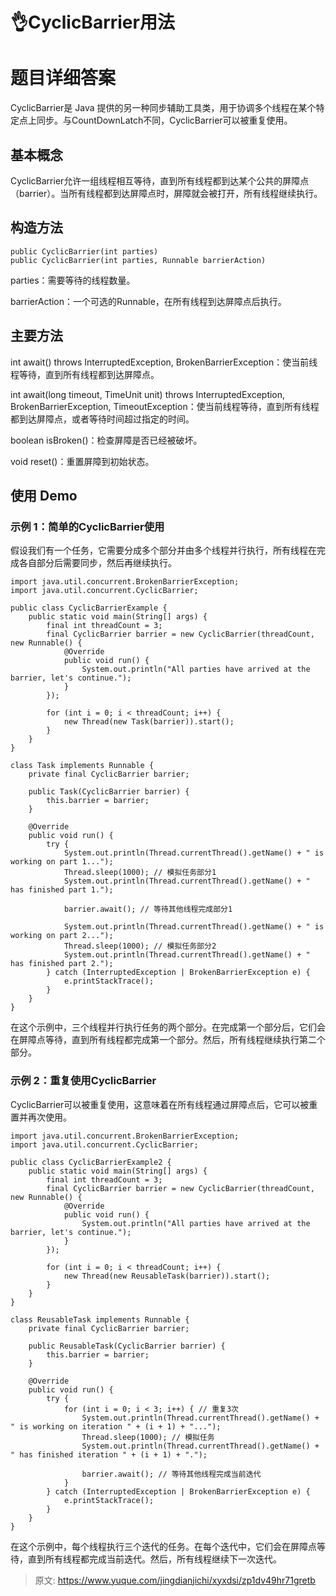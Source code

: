 # 👌CyclicBarrier用法

# 题目详细答案
CyclicBarrier是 Java 提供的另一种同步辅助工具类，用于协调多个线程在某个特定点上同步。与CountDownLatch不同，CyclicBarrier可以被重复使用。

## 基本概念
CyclicBarrier允许一组线程相互等待，直到所有线程都到达某个公共的屏障点（barrier）。当所有线程都到达屏障点时，屏障就会被打开，所有线程继续执行。

## 构造方法
```plain
public CyclicBarrier(int parties)
public CyclicBarrier(int parties, Runnable barrierAction)
```

parties：需要等待的线程数量。

barrierAction：一个可选的Runnable，在所有线程到达屏障点后执行。

## 主要方法
int await() throws InterruptedException, BrokenBarrierException：使当前线程等待，直到所有线程都到达屏障点。

int await(long timeout, TimeUnit unit) throws InterruptedException, BrokenBarrierException, TimeoutException：使当前线程等待，直到所有线程都到达屏障点，或者等待时间超过指定的时间。

boolean isBroken()：检查屏障是否已经被破坏。

void reset()：重置屏障到初始状态。

## 使用 Demo
### 示例 1：简单的CyclicBarrier使用
假设我们有一个任务，它需要分成多个部分并由多个线程并行执行，所有线程在完成各自部分后需要同步，然后再继续执行。

```plain
import java.util.concurrent.BrokenBarrierException;
import java.util.concurrent.CyclicBarrier;

public class CyclicBarrierExample {
    public static void main(String[] args) {
        final int threadCount = 3;
        final CyclicBarrier barrier = new CyclicBarrier(threadCount, new Runnable() {
            @Override
            public void run() {
                System.out.println("All parties have arrived at the barrier, let's continue.");
            }
        });

        for (int i = 0; i < threadCount; i++) {
            new Thread(new Task(barrier)).start();
        }
    }
}

class Task implements Runnable {
    private final CyclicBarrier barrier;

    public Task(CyclicBarrier barrier) {
        this.barrier = barrier;
    }

    @Override
    public void run() {
        try {
            System.out.println(Thread.currentThread().getName() + " is working on part 1...");
            Thread.sleep(1000); // 模拟任务部分1
            System.out.println(Thread.currentThread().getName() + " has finished part 1.");
            
            barrier.await(); // 等待其他线程完成部分1

            System.out.println(Thread.currentThread().getName() + " is working on part 2...");
            Thread.sleep(1000); // 模拟任务部分2
            System.out.println(Thread.currentThread().getName() + " has finished part 2.");
        } catch (InterruptedException | BrokenBarrierException e) {
            e.printStackTrace();
        }
    }
}
```

在这个示例中，三个线程并行执行任务的两个部分。在完成第一个部分后，它们会在屏障点等待，直到所有线程都完成第一个部分。然后，所有线程继续执行第二个部分。

### 示例 2：重复使用CyclicBarrier
CyclicBarrier可以被重复使用，这意味着在所有线程通过屏障点后，它可以被重置并再次使用。

```plain
import java.util.concurrent.BrokenBarrierException;
import java.util.concurrent.CyclicBarrier;

public class CyclicBarrierExample2 {
    public static void main(String[] args) {
        final int threadCount = 3;
        final CyclicBarrier barrier = new CyclicBarrier(threadCount, new Runnable() {
            @Override
            public void run() {
                System.out.println("All parties have arrived at the barrier, let's continue.");
            }
        });

        for (int i = 0; i < threadCount; i++) {
            new Thread(new ReusableTask(barrier)).start();
        }
    }
}

class ReusableTask implements Runnable {
    private final CyclicBarrier barrier;

    public ReusableTask(CyclicBarrier barrier) {
        this.barrier = barrier;
    }

    @Override
    public void run() {
        try {
            for (int i = 0; i < 3; i++) { // 重复3次
                System.out.println(Thread.currentThread().getName() + " is working on iteration " + (i + 1) + "...");
                Thread.sleep(1000); // 模拟任务
                System.out.println(Thread.currentThread().getName() + " has finished iteration " + (i + 1) + ".");
                
                barrier.await(); // 等待其他线程完成当前迭代
            }
        } catch (InterruptedException | BrokenBarrierException e) {
            e.printStackTrace();
        }
    }
}
```

在这个示例中，每个线程执行三个迭代的任务。在每个迭代中，它们会在屏障点等待，直到所有线程都完成当前迭代。然后，所有线程继续下一次迭代。



> 原文: <https://www.yuque.com/jingdianjichi/xyxdsi/zp1dv49hr71gretb>